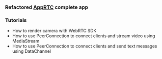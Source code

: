 ### Refactored [AppRTC](https://github.com/njovy/AppRTCDemo) complete app 
### Tutorials
  * How to render camera with WebRTC SDK
  * How to use PeerConnection to connect clients and stream video using MediaStream
  * How to use PeerConnection to connect clients and send text messages using DataChannel
